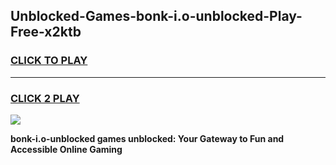 
## Unblocked-Games-bonk-i.o-unblocked-Play-Free-x2ktb
<h3>
<a href="https://premium76.site?title=bonk-i.o-unblocked&ref=18A1">CLICK TO PLAY</a></h3>
<hr>

<h3>
<a href="https://premium76.site?title=bonk-i.o-unblocked&ref=18A1">CLICK 2 PLAY</a>
  
</h3>

<a href="https://premium76.site?title=bonk-i.o-unblocked&ref=18A1"><img src="https://clearcache.store/games.png"></a>


**bonk-i.o-unblocked games unblocked: Your Gateway to Fun and Accessible Online Gaming**
